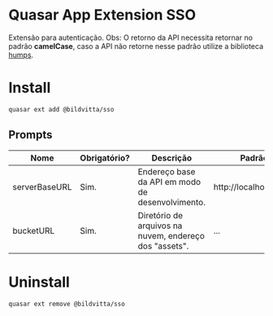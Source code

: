 Quasar App Extension SSO
===
Extensão para autenticação. Obs: O retorno da API necessita retornar no padrão **camelCase**, caso a API não retorne nesse padrão utilize a biblioteca [humps](https://www.npmjs.com/package/humps).

# Install
```bash
quasar ext add @bildvitta/sso
```

## Prompts

| Nome | Obrigatório? | Descrição | Padrão |
| ------------ | ------------ | ------------ | ------------ |
| serverBaseURL | Sim. | Endereço base da API em modo de desenvolvimento. | http://localhost:3000 |
| bucketURL | Sim. | Diretório de arquivos na nuvem, endereço dos "assets". | ... |


# Uninstall
```bash
quasar ext remove @bildvitta/sso
```
